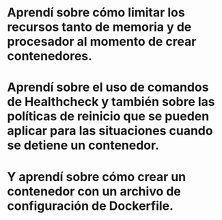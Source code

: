 # Aprendí sobre cómo limitar los recursos tanto de memoria y de procesador al momento de crear contenedores.
# Aprendí sobre el uso de comandos de Healthcheck y también sobre las políticas de reinicio que se pueden aplicar para las situaciones cuando se detiene un contenedor.
# Y aprendí sobre cómo crear un contenedor con un archivo de configuración de Dockerfile.